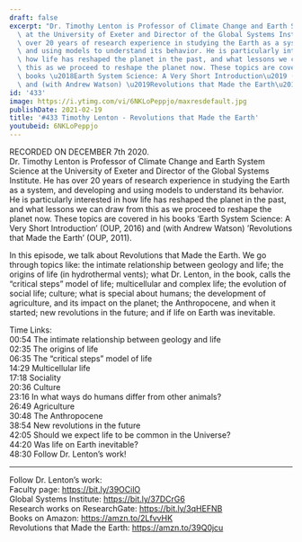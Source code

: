 ```yaml
---
draft: false
excerpt: "Dr. Timothy Lenton is Professor of Climate Change and Earth System Science\
  \ at the University of Exeter and Director of the Global Systems Institute. He has\
  \ over 20 years of research experience in studying the Earth as a system, and developing\
  \ and using models to understand its behavior. He is particularly interested in\
  \ how life has reshaped the planet in the past, and what lessons we can draw from\
  \ this as we proceed to reshape the planet now. These topics are covered in his\
  \ books \u2018Earth System Science: A Very Short Introduction\u2019 (OUP, 2016)\
  \ and (with Andrew Watson) \u2019Revolutions that Made the Earth\u2019 (OUP, 2011)."
id: '433'
image: https://i.ytimg.com/vi/6NKLoPeppjo/maxresdefault.jpg
publishDate: 2021-02-19
title: '#433 Timothy Lenton - Revolutions that Made the Earth'
youtubeid: 6NKLoPeppjo
---
```

<div class="timelinks">

RECORDED ON DECEMBER 7th 2020.  
Dr. Timothy Lenton is Professor of Climate Change and Earth System Science at the University of Exeter and Director of the Global Systems Institute. He has over 20 years of research experience in studying the Earth as a system, and developing and using models to understand its behavior. He is particularly interested in how life has reshaped the planet in the past, and what lessons we can draw from this as we proceed to reshape the planet now. These topics are covered in his books ‘Earth System Science: A Very Short Introduction’ (OUP, 2016) and (with Andrew Watson) ’Revolutions that Made the Earth’ (OUP, 2011).

In this episode, we talk about Revolutions that Made the Earth. We go through topics like: the intimate relationship between geology and life; the origins of life (in hydrothermal vents); what Dr. Lenton, in the book, calls the “critical steps” model of life; multicellular and complex life; the evolution of social life; culture; what is special about humans; the development of agriculture, and its impact on the planet; the Anthropocene, and when it started; new revolutions in the future; and if life on Earth was inevitable.

Time Links:  
<time>00:54</time> The intimate relationship between geology and life  
<time>02:35</time> The origins of life  
<time>06:35</time> The “critical steps” model of life  
<time>14:29</time> Multicellular life  
<time>17:18</time> Sociality  
<time>20:36</time> Culture  
<time>23:16</time> In what ways do humans differ from other animals?  
<time>26:49</time> Agriculture  
<time>30:48</time> The Anthropocene  
<time>38:54</time> New revolutions in the future  
<time>42:05</time> Should we expect life to be common in the Universe?  
<time>44:20</time> Was life on Earth inevitable?  
<time>48:30</time> Follow Dr. Lenton’s work!

---

Follow Dr. Lenton’s work:  
Faculty page: https://bit.ly/39OCilO  
Global Systems Institute: https://bit.ly/37DCrG6  
Research works on ResearchGate: https://bit.ly/3qHEFNB  
Books on Amazon: https://amzn.to/2LfvvHK  
Revolutions that Made the Earth: https://amzn.to/39Q0jcu
</div>

